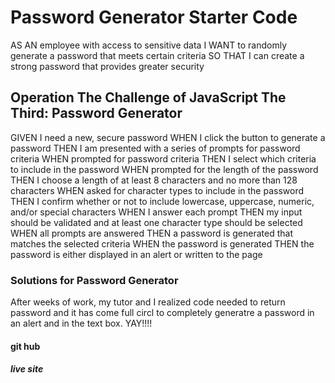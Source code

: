 # Password Generator Starter Code

AS AN employee with access to sensitive data
I WANT to randomly generate a password that meets certain criteria
SO THAT I can create a strong password that provides greater security

## Operation The Challenge of JavaScript The Third: Password Generator

GIVEN I need a new, secure password
WHEN I click the button to generate a password
THEN I am presented with a series of prompts for password criteria
WHEN prompted for password criteria
THEN I select which criteria to include in the password
WHEN prompted for the length of the password
THEN I choose a length of at least 8 characters and no more than 128 characters
WHEN asked for character types to include in the password
THEN I confirm whether or not to include lowercase, uppercase, numeric, and/or special characters
WHEN I answer each prompt
THEN my input should be validated and at least one character type should be selected
WHEN all prompts are answered
THEN a password is generated that matches the selected criteria
WHEN the password is generated
THEN the password is either displayed in an alert or written to the page

### Solutions for Password Generator

After weeks of work, my tutor and I realized code needed to return password and it has come full circl to completely generatre a password in an alert and in the text box.  YAY!!!!

#### git hub

##### live site

